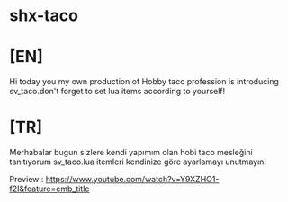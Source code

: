 # shx-taco

# [EN] 

Hi today you my own production of Hobby taco profession is introducing sv_taco.don't forget to set lua items according to yourself!


# [TR]

Merhabalar bugun sizlere kendi yapımım olan hobi taco mesleğini tanıtıyorum sv_taco.lua itemleri kendinize göre ayarlamayı unutmayın!

Preview : https://www.youtube.com/watch?v=Y9XZHO1-f2I&feature=emb_title

